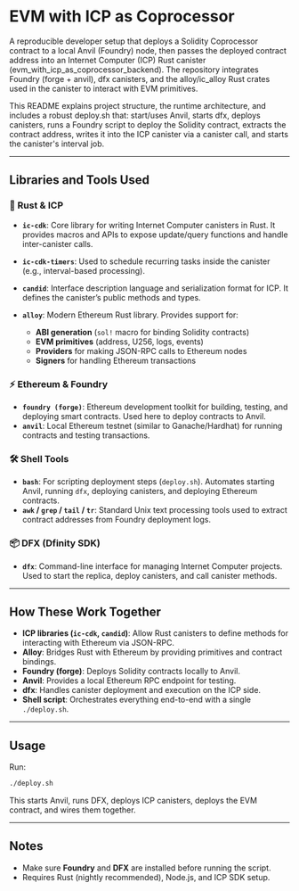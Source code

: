 # EVM with ICP as Coprocessor

A reproducible developer setup that deploys a Solidity Coprocessor contract to a local Anvil (Foundry) node, then passes the deployed contract address into an Internet Computer (ICP) Rust canister (evm_with_icp_as_coprocessor_backend). The repository integrates Foundry (forge + anvil), dfx canisters, and the alloy/ic_alloy Rust crates used in the canister to interact with EVM primitives.

This README explains project structure, the runtime architecture, and includes a robust deploy.sh that: start/uses Anvil, starts dfx, deploys canisters, runs a Foundry script to deploy the Solidity contract, extracts the contract address, writes it into the ICP canister via a canister call, and starts the canister's interval job.

---

## Libraries and Tools Used

### 🦀 Rust & ICP

* **`ic-cdk`**: Core library for writing Internet Computer canisters in Rust. It provides macros and APIs to expose update/query functions and handle inter-canister calls.
* **`ic-cdk-timers`**: Used to schedule recurring tasks inside the canister (e.g., interval-based processing).
* **`candid`**: Interface description language and serialization format for ICP. It defines the canister’s public methods and types.
* **`alloy`**: Modern Ethereum Rust library. Provides support for:

  * **ABI generation** (`sol!` macro for binding Solidity contracts)
  * **EVM primitives** (address, U256, logs, events)
  * **Providers** for making JSON-RPC calls to Ethereum nodes
  * **Signers** for handling Ethereum transactions 

### ⚡ Ethereum & Foundry

* **`foundry (forge)`**: Ethereum development toolkit for building, testing, and deploying smart contracts. Used here to deploy contracts to Anvil.
* **`anvil`**: Local Ethereum testnet (similar to Ganache/Hardhat) for running contracts and testing transactions.

### 🛠 Shell Tools

* **`bash`**: For scripting deployment steps (`deploy.sh`). Automates starting Anvil, running `dfx`, deploying canisters, and deploying Ethereum contracts.
* **`awk` / `grep` / `tail` / `tr`**: Standard Unix text processing tools used to extract contract addresses from Foundry deployment logs.

### 📦 DFX (Dfinity SDK)

* **`dfx`**: Command-line interface for managing Internet Computer projects. Used to start the replica, deploy canisters, and call canister methods.

---

## How These Work Together

* **ICP libraries (`ic-cdk`, `candid`)**: Allow Rust canisters to define methods for interacting with Ethereum via JSON-RPC.
* **Alloy**: Bridges Rust with Ethereum by providing primitives and contract bindings.
* **Foundry (forge)**: Deploys Solidity contracts locally to Anvil.
* **Anvil**: Provides a local Ethereum RPC endpoint for testing.
* **dfx**: Handles canister deployment and execution on the ICP side.
* **Shell script**: Orchestrates everything end-to-end with a single `./deploy.sh`.

---

## Usage

Run:

```bash
./deploy.sh
```

This starts Anvil, runs DFX, deploys ICP canisters, deploys the EVM contract, and wires them together.

---

## Notes

* Make sure **Foundry** and **DFX** are installed before running the script.
* Requires Rust (nightly recommended), Node.js, and ICP SDK setup.
